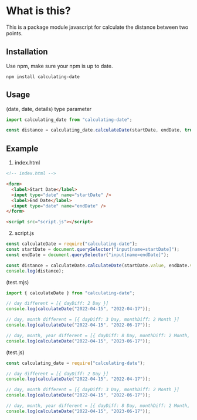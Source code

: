 # What is this?

This is a package module javascript for calculate the distance between two points.

## Installation

Use npm, make sure your npm is up to date.

```
npm install calculating-date
```

## Usage

(date, date, details) type parameter

```javascript
import calculating_date from "calculating-date";

const distance = calculating_date.calculateDate(startDate, endDate, true);
```

## Example

1. index.html

```html
<!-- index.html -->

<form>
  <label>Start Date</label>
  <input type="date" name="startDate" />
  <label>End Date</label>
  <input type="date" name="endDate" />
</form>

<script src="script.js"></script>
```

2. script.js

```javascript
const calculateDate = require("calculating-date");
const startDate = document.querySelector("input[name=startDate]");
const endDate = document.querySelector("input[name=endDate]");

const distance = calculateDate.calculateDate(startDate.value, endDate.value);
console.log(distance);
```

(test.mjs)

```javascript
import { calculateDate } from "calculating-date";

// day different = [{ dayDiff: 2 Day }]
console.log(calculateDate("2022-04-15", "2022-04-17"));

// day, month different = [{ dayDiff: 3 Day, monthDiff: 2 Month }]
console.log(calculateDate("2022-04-15", "2022-06-17"));

// day, month, year different = [{ dayDiff: 8 Day, monthDiff: 2 Month, yearDiff: 1 Year }]
console.log(calculateDate("2022-04-15", "2023-06-17"));
```

(test.js)

```javascript
const calculating_date = require("calculating-date");

// day different = [{ dayDiff: 2 Day }]
console.log(calculateDate("2022-04-15", "2022-04-17"));

// day, month different = [{ dayDiff: 3 Day, monthDiff: 2 Month }]
console.log(calculateDate("2022-04-15", "2022-06-17"));

// day, month, year different = [{ dayDiff: 8 Day, monthDiff: 2 Month, yearDiff: 1 Year }]
console.log(calculateDate("2022-04-15", "2023-06-17"));
```
